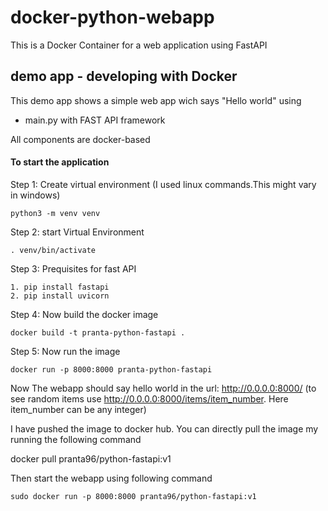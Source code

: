 # docker-python-webapp
This is a Docker Container for a web application using FastAPI

## demo app - developing with Docker

This demo app shows a simple web app wich says "Hello world" using 
- main.py with FAST API framework


All components are docker-based


#### To start the application

Step 1: Create virtual environment (I used linux commands.This might vary in windows)

    python3 -m venv venv

Step 2: start Virtual Environment 

    . venv/bin/activate

Step 3: Prequisites for fast API
    
    1. pip install fastapi
    2. pip install uvicorn

Step 4: Now build the docker image

	docker build -t pranta-python-fastapi .

Step 5: Now run the image

	docker run -p 8000:8000 pranta-python-fastapi

Now The webapp should say hello world in the url: http://0.0.0.0:8000/ (to see random items use http://0.0.0.0:8000/items/item_number. Here item_number can be any integer)

I have pushed the image to docker hub. You can directly pull the image my running the following command 
   
   docker pull pranta96/python-fastapi:v1 
   
Then start the webapp using following command 

  `sudo docker run -p 8000:8000 pranta96/python-fastapi:v1`
